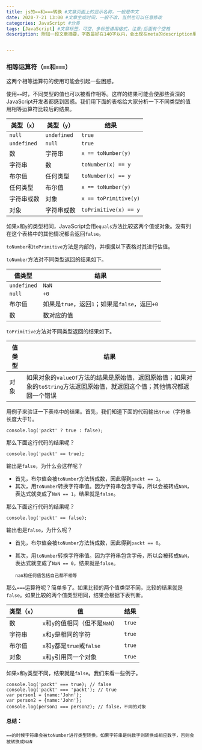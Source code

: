 ```yaml
---
title: js的==和===转换 #文章页面上的显示名称，一般是中文
date: 2020-7-21 13:00 #文章生成时间，一般不改，当然也可以任意修改
categories: JavaScript #分类
tags: [JavaScript] #文章标签，可空，多标签请用格式，注意:后面有个空格
description: 附加一段文章摘要，字数最好在140字以内，会出现在meta的description里面


---
```


### 相等运算符（`==`和`===`）

这两个相等运算符的使用可能会引起一些困惑。

使用`==`时，不同类型的值也可以被看作相等。这样的结果可能会使那些资深的JavaScript开发者都感到困惑。我们用下面的表格给大家分析一下不同类型的值用相等运算符比较后的结果。

| 类型（`x`） | 类型（`y`） | 结果                  |
| ----------- | ----------- | --------------------- |
| `null`      | `undefined` | `true`                |
| `undefined` | `null`      | `true`                |
| 数          | 字符串      | `x == toNumber(y)`    |
| 字符串      | 数          | `toNumber(x) == y`    |
| 布尔值      | 任何类型    | `toNumber(x) == y`    |
| 任何类型    | 布尔值      | `x == toNumber(y)`    |
| 字符串或数  | 对象        | `x == toPrimitive(y)` |
| 对象        | 字符串或数  | `toPrimitive(x) == y` |

如果`x`和`y`的类型相同，JavaScript会用`equals`方法比较这两个值或对象。没有列在这个表格中的其他情况都会返回`false`。

`toNumber`和`toPrimitive`方法是内部的，并根据以下表格对其进行估值。

`toNumber`方法对不同类型返回的结果如下。

| 值类型      | 结果                                           |
| ----------- | ---------------------------------------------- |
| `undefined` | `NaN`                                          |
| `null`      | `+0`                                           |
| 布尔值      | 如果是`true`，返回`1`；如果是`false`，返回`+0` |
| 数          | 数对应的值                                     |

`toPrimitive`方法对不同类型返回的结果如下。

| 值类型 | 结果                                                         |
| ------ | ------------------------------------------------------------ |
| 对象   | 如果对象的`valueOf`方法的结果是原始值，返回原始值；如果对象的`toString`方法返回原始值，就返回这个值；其他情况都返回一个错误 |

用例子来验证一下表格中的结果。首先，我们知道下面的代码输出`true`（字符串长度大于1）。

```
console.log('packt' ? true : false);
```

那么下面这行代码的结果呢？

```
console.log('packt' == true);
```

输出是`false`，为什么会这样呢？

- 首先，布尔值会被`toNumber`方法转成数，因此得到`packt == 1`。
- 其次，用`toNumber`转换字符串值。因为字符串包含字母，所以会被转成`NaN`，表达式就变成了`NaN == 1`，结果就是`false`。

那么下面这行代码的结果呢？

```
console.log('packt' == false);
```

输出也是`false`，为什么呢？

- 首先，布尔值会被`toNumber`方法转成数，因此得到`packt == 0`。

- 其次，用`toNumber`转换字符串值。因为字符串包含字母，所以会被转成`NaN`，表达式就变成了`NaN == 0`，结果就是`false`。

  `nan和任何值包括自己都不相等`

那么`===`运算符呢？简单多了。如果比较的两个值类型不同，比较的结果就是`false`。如果比较的两个值类型相同，结果会根据下表判断。

| 类型（`x`） | 值                              | 结果   |
| ----------- | ------------------------------- | ------ |
| 数          | `x`和`y`的值相同（但不是`NaN`） | `true` |
| 字符串      | `x`和`y`是相同的字符            | `true` |
| 布尔值      | `x`和`y`都是`true`或`false`     | `true` |
| 对象        | `x`和`y`引用同一个对象          | `true` |

如果`x`和`y`类型不同，结果就是`false`。我们来看一些例子。

```
console.log('packt' === true); // false
console.log('packt' === 'packt'); // true
var person1 = {name:'John'};
var person2 = {name:'John'};
console.log(person1 === person2); // false，不同的对象
```



#### 总结：

​	`==的时候字符串会被toNumber进行类型转换，如果字符串是纯数字则转换成相应数字，否则会被转换成NaN`